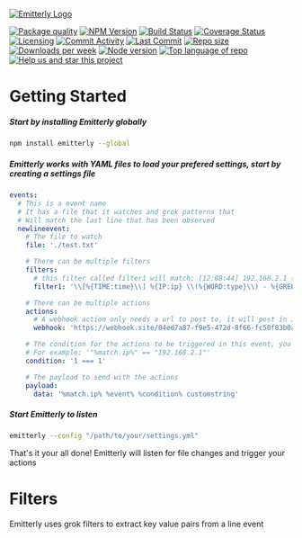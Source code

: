 [![Emitterly Logo](https://i.imgur.com/q2fUNnM.png)](https://github.com/michaeldegroot/Emitterly)

[![Package quality](https://packagequality.com/shield/emitterly.svg)](https://packagequality.com/#?package=emitterly)
[![NPM Version](https://img.shields.io/npm/v/emitterly.svg)](https://www.npmjs.com/package/emitterly)
[![Build Status](https://travis-ci.org/michaeldegroot/Emitterly.png?branch=master)](https://travis-ci.org/michaeldegroot/Emitterly)
[![Coverage Status](https://coveralls.io/repos/github/michaeldegroot/Emitterly/badge.svg?branch=master)](https://coveralls.io/github/michaeldegroot/Emitterly?branch=master)
[![Licensing](https://img.shields.io/github/license/michaeldegroot/emitterly.svg)](https://raw.githubusercontent.com/michaeldegroot/Emitterly/master/LICENSE)
[![Commit Activity](https://img.shields.io/github/commit-activity/m/michaeldegroot/Emitterly.svg)](https://github.com/michaeldegroot/Emitterly/pulse/monthly)
[![Last Commit](https://img.shields.io/github/last-commit/michaeldegroot/Emitterly.svg)](https://github.com/michaeldegroot/MonkeySet/commits/master)
[![Repo size](https://img.shields.io/github/repo-size/michaeldegroot/emitterly.svg)](https://github.com/michaeldegroot/Emitterly)
[![Downloads per week](https://img.shields.io/npm/dw/emitterly.svg)](https://www.npmjs.com/package/emitterly)
[![Node version](https://img.shields.io/node/v/emitterly.svg)](https://www.npmjs.com/package/emitterly)
[![Top language of repo](https://img.shields.io/github/languages/top/badges/shields.svg)](https://github.com/michaeldegroot/Emitterly)
[![Help us and star this project](https://img.shields.io/github/stars/michaeldegroot/emitterly.svg?style=social)](https://github.com/michaeldegroot/Emitterly)

# Getting Started

##### Start by installing Emitterly globally

```bash
npm install emitterly --global
```

##### Emitterly works with YAML files to load your prefered settings, start by creating a settings file

```yaml
events:
  # This is a event name
  # It has a file that it watches and grok patterns that
  # Will match the last line that has been observed
  newlineevent:
    # The file to watch
    file: './test.txt'

    # There can be multiple filters
    filters:
      # this filter called filter1 will match: [12:08:44] 192.168.2.1 (INFO) - User logged in
      filter1: '\\[%{TIME:time}\\] %{IP:ip} \\(%{WORD:type}\\) - %{GREEDYDATA:message}'

    # There can be multiple actions
    actions:
      # A webhook action only needs a url to post to, it will post in JSON format
      webhook: 'https://webhook.site/04ed7a87-f9e5-472d-8f66-fc50f83b0a67'

    # The condition for the actions to be triggered in this event, you can use variables from the event class itself
    # For example: '"%match.ip%" == "192.168.2.1"'
    condition: '1 === 1'

    # The payload to send with the actions
    payload:
      data: '%match.ip% %event% %condition% customstring'
```

##### Start Emitterly to listen

```bash
emitterly --config "/path/to/your/settings.yml"
```

That's it your all done! Emitterly will listen for file changes and trigger your actions

# Filters

Emitterly uses grok filters to extract key value pairs from a line event
